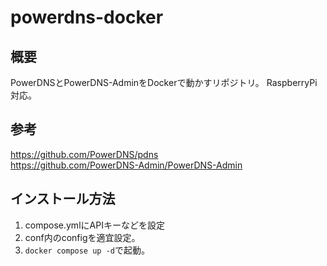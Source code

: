 # powerdns-docker

## 概要

PowerDNSとPowerDNS-AdminをDockerで動かすリポジトリ。
RaspberryPi対応。

## 参考

https://github.com/PowerDNS/pdns  
https://github.com/PowerDNS-Admin/PowerDNS-Admin

## インストール方法

1. compose.ymlにAPIキーなどを設定
2. conf内のconfigを適宜設定。
3. `docker compose up -d`で起動。
